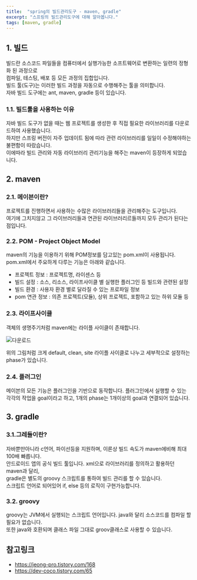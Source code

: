 ```yaml
---
title:  "spring의 빌드관리도구 - maven, gradle"
excerpt: "스프링의 빌드관리도구에 대해 알아봅니다."
tags: [maven, gradle]
---
```


## 1. 빌드
빌드란 소스코드 파일들을 컴퓨터에서 실행가능한 소프트웨어로 변환하는 일련의 정형화 된 과정으로  
컴파일, 테스팅, 배포 등 모든 과정의 집합입니다.  
빌드 툴(도구)는 이러한 빌드 과정을 자동으로 수행해주는 툴을 의미합니다.  
자바 빌드 도구에는 ant, maven, gradle 등이 있습니다.  

### 1.1. 빌드툴을 사용하는 이유
자바 빌드 도구가 없을 때는 웹 프로젝트를 생성한 후 직접 필요한 라이브러리를 다운로드하여 사용했습니다.  
하지만 스프링 버전이 자주 업데이트 됨에 따라 관련 라이브러리를 일일이 수정해야하는 불편함이 따랐습니다.  
이에따라 빌드 관리와 자동 라이브러리 관리기능을 해주는 maven이 등장하게 되었습니다.  

## 2. maven
### 2.1. 메이븐이란?
프로젝트를 진행하면서 사용하는 수많은 라이브러리들을 관리해주는 도구입니다.  
여기에 그치지않고 그 라이브러리들과 연관된 라이브러리르들까지 모두 관리가 된다는 점입니다.  

### 2.2. POM - Project Object Model
maven의 기능을 이용하기 위해 POM정보를 담고있는 pom.xml이 사용됩니다.  
pom.xml에서 주요하게 다루는 기능은 아래와 같습니다.  

- 프로젝트 정보 : 프로젝트명, 라이센스 등
- 빌드 설정 : 소스, 리소스, 라이프사이클 별 실행한 플러그인 등 빌드와 관련된 설정
- 빌드 환경 : 사용자 환경 별로 달라질 수 있는 프로파일 정보
- pom 연관 정보 : 의존 프로젝트(모듈), 상위 프로젝트, 포함하고 있는 하위 모듈 등

### 2.3. 라이프사이클
객체의 생명주기처럼 maven에는 라이플 사이클이 존재합니다.  

![다운로드](https://user-images.githubusercontent.com/78904413/161376730-e20bf0bc-f9d9-4840-b269-bf6491bf2150.png)

위의 그림처럼 크게 default, clean, site 라이플 사이클로 나누고 세부적으로 설정하는 phase가 있습니다.  

### 2.4. 플러그인
메이븐의 모든 기능은 플러그인을 기반으로 동작합니다. 플러그인에서 실행할 수 있는 각각의 작업을 goal이라고 하고, 
1개의 phase는 1개이상의 goal과 연결되어 있습니다.  


## 3. gradle
### 3.1.그레들이란?
자바뿐만아니라 c언어, 파이선등을 지원하며, 이론상 빌드 속도가 maven에비해 최대 100배 빠릅니다.  
안드로이드 앱의 공식 빌드 툴입니다. xml으로 라이브러리를 정의하고 활용하던 maven과 달리,  
gradle은 별도의 groovy 스크립트를 통하여 빌드 관리를 할 수 있습니다.  
스크립트 언어로 되어있어 if, else 등의 로직이 구현가능합니다.

### 3.2. groovy
groovy는 JVM에서 실행되는 스크립트 언어입니다. java와 달리 소스코드를 컴파일 할 필요가 없습니다.  
또한 java와 호환되며 클래스 파일 그대로 groov클래스로 사용할 수 있습니다.

## 참고링크
+ https://jeong-pro.tistory.com/168
+ https://dev-coco.tistory.com/65

